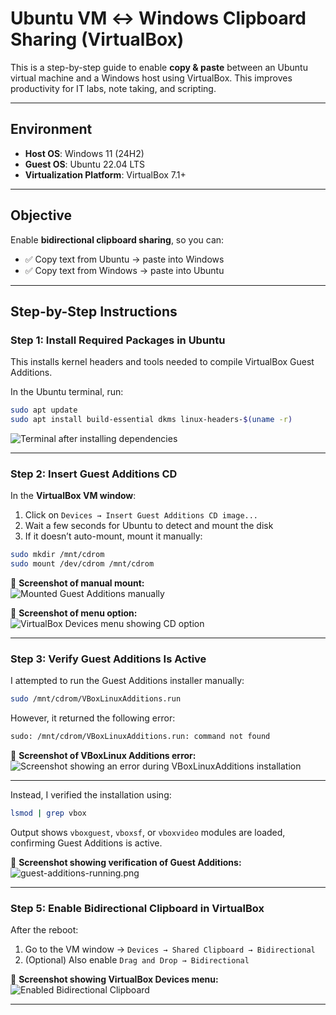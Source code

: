 # Ubuntu VM ↔ Windows Clipboard Sharing (VirtualBox)

This is a step-by-step guide to enable **copy & paste** between an Ubuntu virtual machine and a Windows host using VirtualBox. This improves productivity for IT labs, note taking, and scripting.

---

## Environment

- **Host OS**: Windows 11 (24H2)  
- **Guest OS**: Ubuntu 22.04 LTS  
- **Virtualization Platform**: VirtualBox 7.1+

---

## Objective

Enable **bidirectional clipboard sharing**, so you can:

- ✅ Copy text from Ubuntu → paste into Windows  
- ✅ Copy text from Windows → paste into Ubuntu

---

## Step-by-Step Instructions

### Step 1: Install Required Packages in Ubuntu

This installs kernel headers and tools needed to compile VirtualBox Guest Additions.

In the Ubuntu terminal, run:

```bash
sudo apt update
sudo apt install build-essential dkms linux-headers-$(uname -r)
```

![Terminal after installing dependencies](./images/01-packages-installed.png)

---

### Step 2: Insert Guest Additions CD

In the **VirtualBox VM window**:

1. Click on `Devices → Insert Guest Additions CD image...`
2. Wait a few seconds for Ubuntu to detect and mount the disk
3. If it doesn’t auto-mount, mount it manually:

```bash
sudo mkdir /mnt/cdrom
sudo mount /dev/cdrom /mnt/cdrom
```

📸 **Screenshot of manual mount:**  
![Mounted Guest Additions manually](./images/03-cd-mounted-terminal.png)


📸 **Screenshot of menu option:**  
![VirtualBox Devices menu showing CD option](./images/02-insert-guest-additions.png)

---

### Step 3: Verify Guest Additions Is Active

I attempted to run the Guest Additions installer manually:

```bash
sudo /mnt/cdrom/VBoxLinuxAdditions.run
```

However, it returned the following error:

```bash
sudo: /mnt/cdrom/VBoxLinuxAdditions.run: command not found
```

📸 **Screenshot of VBoxLinux Additions error:**  
![Screenshot showing an error during VBoxLinuxAdditions installation](./images/VBoxLinuxAdditions-error.png)

---

Instead, I verified the installation using:

```bash
lsmod | grep vbox
```

Output shows `vboxguest`, `vboxsf`, or `vboxvideo` modules are loaded, confirming Guest Additions is active.


📸 **Screenshot showing verification of Guest Additions:**  
![guest-additions-running.png](./images/guest-additions-running.png)

---

### Step 5: Enable Bidirectional Clipboard in VirtualBox

After the reboot:

1. Go to the VM window → `Devices → Shared Clipboard → Bidirectional`
2. (Optional) Also enable `Drag and Drop → Bidirectional`

📸 **Screenshot showing VirtualBox Devices menu:**  
![Enabled Bidirectional Clipboard](./images/05-devices-menu.png)

---
